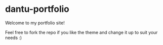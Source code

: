 # dantu-portfolio
Welcome to my portfolio site!

Feel free to fork the repo if you like the theme and change it up to suit your needs :) 